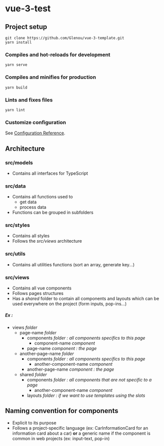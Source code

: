 # vue-3-test

## Project setup
```
git clone https://github.com/Glenou/vue-3-template.git
yarn install
```

### Compiles and hot-reloads for development
```
yarn serve
```

### Compiles and minifies for production
```
yarn build
```

### Lints and fixes files
```
yarn lint
```

### Customize configuration
See [Configuration Reference](https://cli.vuejs.org/config/).

## Architecture

### src/models
- Contains all interfaces for TypeScript

### src/data
- Contains all functions used to 
    - get data
    - process data
- Functions can be grouped in subfolders

### src/styles
- Contains all styles
- Follows the *src/views* architecture

### src/utils
- Contains all utilities functions (sort an array, generate key...)

### src/views 
- Contains all vue components
- Follows pages structures
- Has a *shared* folder to contain all components and layouts which can be used everywhere on the project (form inputs, pop-ins...)

##### Ex :
- views *folder*
    - page-name *folder*
        - components *folder : all components specifics to this page*
            - component-name *component*
        - page-name *component : the page*
    - another-page-name *folder*
        - components *folder : all components specifics to this page*
            - another-component-name *component*
        - another-page-name *component : the page*
    - shared *folder*
        - components *folder : all components that are not specific to a page*
            - another-component-name *component*
        - layouts *folder : if we want to use templates using the slots*

## Naming convention for components
- Explicit to its purpose
- Follows a project-specific language (ex: CarInformationCard for an information card about a car) **or** a generic name if the component is common in web projects (ex: input-text, pop-in)
